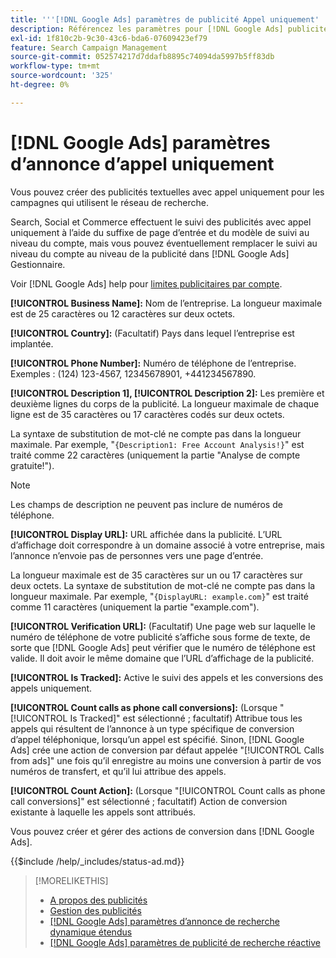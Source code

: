 ```yaml
---
title: '''[!DNL Google Ads] paramètres de publicité Appel uniquement'
description: Référencez les paramètres pour [!DNL Google Ads] publicités avec appel uniquement.
exl-id: 1f810c2b-9c30-43c6-bda6-07609423ef79
feature: Search Campaign Management
source-git-commit: 052574217d7ddafb8895c74094da5997b5ff83db
workflow-type: tm+mt
source-wordcount: '325'
ht-degree: 0%

---
```


# [!DNL Google Ads] paramètres d’annonce d’appel uniquement

Vous pouvez créer des publicités textuelles avec appel uniquement pour les campagnes qui utilisent le réseau de recherche.

Search, Social et Commerce effectuent le suivi des publicités avec appel uniquement à l’aide du suffixe de page d’entrée et du modèle de suivi au niveau du compte, mais vous pouvez éventuellement remplacer le suivi au niveau du compte au niveau de la publicité dans [!DNL Google Ads] Gestionnaire.

Voir [!DNL Google Ads] help pour [limites publicitaires par compte](https://support.google.com/google-ads/answer/6372658?hl=en).

<!-- ## Call-only Ad -->

<!-- hiding section header since there's only one section -->

**[!UICONTROL Business Name]:** Nom de l’entreprise. La longueur maximale est de 25 caractères ou 12 caractères sur deux octets.

**[!UICONTROL Country]:** (Facultatif) Pays dans lequel l’entreprise est implantée.

**[!UICONTROL Phone Number]:** Numéro de téléphone de l’entreprise. Exemples : (124) 123-4567, 12345678901, +441234567890.

**[!UICONTROL Description 1], [!UICONTROL Description 2]:** Les première et deuxième lignes du corps de la publicité. La longueur maximale de chaque ligne est de 35 caractères ou 17 caractères codés sur deux octets.

La syntaxe de substitution de mot-clé ne compte pas dans la longueur maximale. Par exemple, &quot;`{Description1: Free Account Analysis!}`&quot; est traité comme 22 caractères (uniquement la partie &quot;Analyse de compte gratuite\!&quot;).

>[!NOTE]
>
>Les champs de description ne peuvent pas inclure de numéros de téléphone.

**[!UICONTROL Display URL]:** URL affichée dans la publicité. L’URL d’affichage doit correspondre à un domaine associé à votre entreprise, mais l’annonce n’envoie pas de personnes vers une page d’entrée.

La longueur maximale est de 35 caractères sur un ou 17 caractères sur deux octets. La syntaxe de substitution de mot-clé ne compte pas dans la longueur maximale. Par exemple, &quot;`{DisplayURL: example.com}`&quot; est traité comme 11 caractères (uniquement la partie &quot;example.com&quot;).

**[!UICONTROL Verification URL]:** (Facultatif) Une page web sur laquelle le numéro de téléphone de votre publicité s’affiche sous forme de texte, de sorte que [!DNL Google Ads] peut vérifier que le numéro de téléphone est valide. Il doit avoir le même domaine que l’URL d’affichage de la publicité.

**[!UICONTROL Is Tracked]:** Active le suivi des appels et les conversions des appels uniquement.

**[!UICONTROL Count calls as phone call conversions]:** (Lorsque &quot;[!UICONTROL Is Tracked]&quot; est sélectionné ; facultatif) Attribue tous les appels qui résultent de l’annonce à un type spécifique de conversion d’appel téléphonique, lorsqu’un appel est spécifié. Sinon, [!DNL Google Ads] crée une action de conversion par défaut appelée &quot;[!UICONTROL Calls from ads]&quot; une fois qu’il enregistre au moins une conversion à partir de vos numéros de transfert, et qu’il lui attribue des appels.

**[!UICONTROL Count Action]:** (Lorsque &quot;[!UICONTROL Count calls as phone call conversions]&quot; est sélectionné ; facultatif) Action de conversion existante à laquelle les appels sont attribués.

Vous pouvez créer et gérer des actions de conversion dans [!DNL Google Ads].

<!-- **[!UICONTROL Status]:** -->

{{$include /help/_includes/status-ad.md}}

>[!MORELIKETHIS]
>
>* [A propos des publicités](ad-about.md)
>* [Gestion des publicités](ad-manage.md)
>* [[!DNL Google Ads] paramètres d’annonce de recherche dynamique étendus](ad-settings-google-dsa.md)
>* [[!DNL Google Ads] paramètres de publicité de recherche réactive](ad-settings-google-rsa.md)
